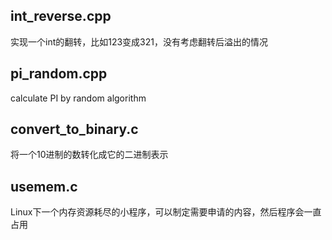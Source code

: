 int_reverse.cpp
-------------------------
实现一个int的翻转，比如123变成321，没有考虑翻转后溢出的情况

pi_random.cpp
-----------------------------------
calculate PI by random algorithm

convert_to_binary.c
----------------------------------
将一个10进制的数转化成它的二进制表示

usemem.c
----------------------------
Linux下一个内存资源耗尽的小程序，可以制定需要申请的内容，然后程序会一直占用
